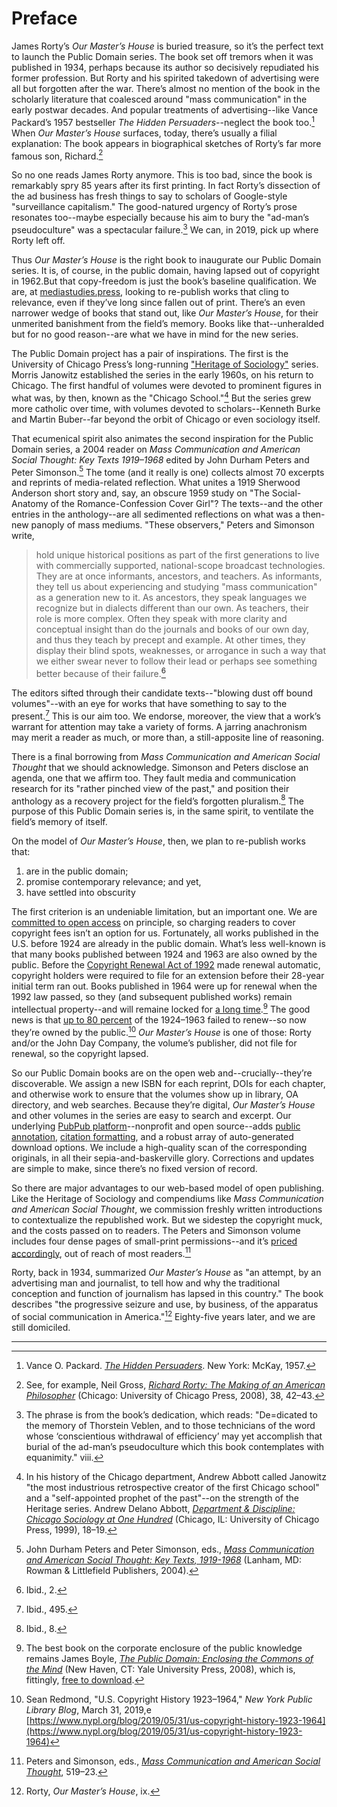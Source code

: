 # Preface

James Rorty’s *Our Master’s House* is buried treasure, so it’s the perfect text to launch the Public Domain series. The book set off tremors when it was published in 1934, perhaps because its author so decisively repudiated his former profession. But Rorty and his spirited takedown of advertising were all but forgotten after the war. There’s almost no mention of the book in the scholarly literature that coalesced around "mass communication" in the early postwar decades. And popular treatments of advertising--like Vance Packard’s 1957 bestseller *The Hidden Persuaders*--neglect the book too.[^1] When *Our Master’s House* surfaces, today, there’s usually a filial explanation: The book appears in biographical sketches of Rorty’s far more famous son, Richard.[^2] 

So no one reads James Rorty anymore. This is too bad, since the book is remarkably spry 85 years after its first printing. In fact Rorty’s dissection of the ad business has fresh things to say to scholars of Google-style "surveillance capitalism." The good-natured urgency of Rorty’s prose resonates too--maybe especially because his aim to bury the "ad-man’s pseudoculture" was a spectacular failure.[^3] We can, in 2019, pick up where Rorty left off.

Thus *Our Master’s House* is the right book to inaugurate our Public Domain series. It is, of course, in the public domain, having lapsed out of copyright in 1962.But that copy-freedom is just the book’s baseline qualification. We are, at [mediastudies.press](http://mediastudies.press), looking to re-publish works that cling to relevance, even if they’ve long since fallen out of print. There’s an even narrower wedge of books that stand out, like *Our Master’s House*, for their unmerited banishment from the field’s memory. Books like that--unheralded but for no good reason--are what we have in mind for the new series. 

The Public Domain project has a pair of inspirations. The first is the University of Chicago Press’s long-running ["Heritage of Sociology"](https://www.press.uchicago.edu/ucp/books/series/HOS.html) series. Morris Janowitz established the series in the early 1960s, on his return to Chicago. The first handful of volumes were devoted to prominent figures in what was, by then, known as the "Chicago School."[^4] But the series grew more catholic over time, with volumes devoted to scholars--Kenneth Burke and Martin Buber--far beyond the orbit of Chicago or even sociology itself.

That ecumenical spirit also animates the second inspiration for the Public Domain series, a 2004 reader on *Mass Communication and American Social Thought: Key Texts 1919–1968* edited by John Durham Peters and Peter Simonson.[^5] The tome (and it really is one) collects almost 70 excerpts and reprints of media-related reflection. What unites a 1919 Sherwood Anderson short story and, say, an obscure 1959 study on "The Social-Anatomy of the Romance-Confession Cover Girl"? The texts--and the other entries in the anthology--are all sedimented reflections on what was a then-new panoply of mass mediums. "These observers," Peters and Simonson write,

> hold unique historical positions as part of the first generations to live with commercially supported, national-scope broadcast technologies. They are at once informants, ancestors, and teachers. As informants, they tell us about experiencing and studying "mass communication" as a generation new to it. As ancestors, they speak languages we recognize but in dialects different than our own. As teachers, their role is more complex. Often they speak with more clarity and conceptual insight than do the journals and books of our own day, and thus they teach by precept and example. At other times, they display their blind spots, weaknesses, or arrogance in such a way that we either swear never to follow their lead or perhaps see something better because of their failure.[^6]

The editors sifted through their candidate texts--"blowing dust off bound volumes"--with an eye for works that have something to say to the present.[^7] This is our aim too. We endorse, moreover, the view that a work’s warrant for attention may take a variety of forms. A jarring anachronism may merit a reader as much, or more than, a still-apposite line of reasoning.

There is a final borrowing from *Mass Communication and American Social Thought* that we should acknowledge. Simonson and Peters disclose an agenda, one that we affirm too. They fault media and communication research for its "rather pinched view of the past," and position their anthology as a recovery project for the field’s forgotten pluralism.[^8] The purpose of this Public Domain series is, in the same spirit, to ventilate the field’s memory of itself. 

On the model of *Our Master’s House*, then, we plan to re-publish works that: 

1. are in the public domain;
2. promise contemporary relevance; and yet,
3. have settled into obscurity

The first criterion is an undeniable limitation, but an important one. We are [committed to open access](https://mediastudies.press/about/oa-policy/) on principle, so charging readers to cover copyright fees isn’t an option for us. Fortunately, all works published in the U.S. before 1924 are already in the public domain. What’s less well-known is that many books published between 1924 and 1963 are also owned by the public. Before the [Copyright Renewal Act of 1992](https://en.wikipedia.org/wiki/Copyright_Renewal_Act_of_1992) made renewal automatic, copyright holders were required to file for an extension before their 28-year initial term ran out. Books published in 1964 were up for renewal when the 1992 law passed, so they (and subsequent published works) remain intellectual property--and will remaine locked for [a long time](https://en.wikipedia.org/wiki/Copyright_Term_Extension_Act).[^9] The good news is that [up to 80 percent](https://boingboing.net/2019/08/01/80pct-pd.html) of the 1924–1963 failed to renew--so now they’re owned by the public.[^10] *Our Master’s House* is one of those: Rorty and/or the John Day Company, the volume’s publisher, did not file for renewal, so the copyright lapsed. 

So our Public Domain books are on the open web and--crucially--they’re discoverable. We assign a new ISBN for each reprint, DOIs for each chapter, and otherwise work to ensure that the volumes show up in library, OA directory, and web searches. Because they’re digital, *Our Master’s House* and other volumes in the series are easy to search and excerpt. Our underlying [PubPub platform](https://www.pubpub.org/about)--nonprofit and open source--adds [public annotation](https://help.pubpub.org/pub/engaging), [citation formatting](https://help.pubpub.org/pub/engaging), and a robust array of auto-generated download options. We include a high-quality scan of the corresponding originals, in all their sepia-and-baskerville glory. Corrections and updates are simple to make, since there’s no fixed version of record. 

So there are major advantages to our web-based model of open publishing. Like the Heritage of Sociology and compendiums like *Mass Communication and American Social Thought*, we commission freshly written introductions to contextualize the republished work. But we sidestep the copyright muck, and the costs passed on to readers. The Peters and Simonson volume includes four dense pages of small-print permissions--and it’s [priced accordingly](https://rowman.com/ISBN/9780742528390/Mass-Communication-and-American-Social-Thought-Key-Texts-1919-1968), out of reach of most readers.[^11] 

Rorty, back in 1934, summarized *Our Master’s House* as "an attempt, by an advertising man and journalist, to tell how and why the traditional conception and function of journalism has lapsed in this country." The book describes "the progressive seizure and use, by business, of the apparatus of social communication in America."[^12] Eighty-five years later, and we are still domiciled.

***

[^1]: Vance O. Packard. [*The Hidden Persuaders*](https://www.worldcat.org/title/hidden-persuaders/oclc/245181). New York: McKay, 1957. 
[^2]: See, for example, Neil Gross, [*Richard Rorty: The Making of an American Philosopher*](https://www.worldcat.org/title/richard-rorty-the-making-of-an-american-philosopher/oclc/474963500) (Chicago: University of Chicago Press, 2008), 38, 42–43.
[^3]: The phrase is from the book’s dedication, which reads: "De=dicated to the memory of Thorstein Veblen, and to those technicians of the word whose ‘conscientious withdrawal of efficiency’ may 
yet accomplish that burial of the ad-man’s pseudoculture which this book contemplates with equanimity." viii.
[^4]: In his history of the Chicago department, Andrew Abbott called Janowitz "the most industrious retrospective creator of the first Chicago school" and a "self-appointed prophet of the past"--on the strength of the Heritage series. Andrew Delano Abbott, [*Department & Discipline: Chicago Sociology at One Hundred*](https://www.worldcat.org/title/department-discipline-chicago-sociology-at-one-hundred/oclc/924890866?referer=di&ht=edition) (Chicago, IL: University of Chicago Press, 1999), 18–19.
[^5]: John Durham Peters and Peter Simonson, eds., [*Mass Communication and American Social Thought: Key Texts, 1919-1968*](https://www.worldcat.org/title/mass-communication-and-american-social-thought-key-texts-1919-1968/oclc/54374652) (Lanham, MD: Rowman & Littlefield Publishers, 2004).
[^6]: Ibid., 2.
[^7]: Ibid., 495.
[^8]: Ibid., 8.
[^9]: The best book on the corporate enclosure of the public knowledge remains James Boyle, [*The Public Domain: Enclosing the Commons of the Mind*](https://www.worldcat.org/title/public-domain-enclosing-the-commons-of-the-mind/oclc/317471891&referer=brief_results) (New Haven, CT: Yale University Press, 2008), which is, fittingly, [free to download](http://www.thepublicdomain.org/download/).
[^10]: Sean Redmond, "U.S. Copyright History 1923–1964," *New York Public Library Blog*, March 31, 2019,e [https://www.nypl.org/blog/2019/05/31/us-copyright-history-1923-1964](https://www.nypl.org/blog/2019/05/31/us-copyright-history-1923-1964)
[^11]: Peters and Simonson, eds., [*Mass Communication and American Social Thought*](https://www.worldcat.org/title/mass-communication-and-american-social-thought-key-texts-1919-1968/oclc/54374652), 519–23. 
[^12]: Rorty, *Our Master’s House*, ix.
